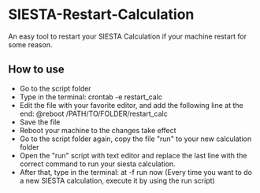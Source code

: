 # SIESTA-Restart-Calculation
An easy tool to restart your SIESTA Calculation if your machine restart for some reason.

## How to use
- Go to the script folder
- Type in the terminal: crontab -e restart_calc
- Edit the file with your favorite editor, and add the following line at the end: @reboot /PATH/TO/FOLDER/restart_calc
- Save the file
- Reboot your machine to the changes take effect
- Go to the script folder again, copy the file "run" to your new calculation folder
- Open the "run" script with text editor and replace the last line with the correct command to run your siesta calculation.
- After that, type in the terminal: at -f run now
(Every time you want to do a new SIESTA calculation, execute it by using the run script)




